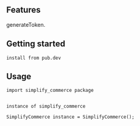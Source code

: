 

## Features

generateToken.

## Getting started

    install from pub.dev

## Usage

    import simplify_commerce package


    instance of simplify_commerce

    SimplifyCommerce instance = SimplifyCommerce();
    

